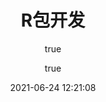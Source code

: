 ---
pageComponent:
  name: Catalogue
  data:
    path: 《R包开发》专栏
    imgUrl: https://cdn.jsdelivr.net/gh/xugaoyi/image_store/blog/20200112120340.png
    description: 本章内容为博主在原教程基础上添加学习笔记，教程版权归原作者所有。来源：<a href='https://wangdoc.com/javascript/' target='_blank'>JavaScript教程</a>
title: R包开发
date: 2021-06-24 12:21:08
permalink: /r/package/
article: false
comment: false
editLink: false
author:
  - name: Yang Du
  - link: https://github.com/nkbaim/
---